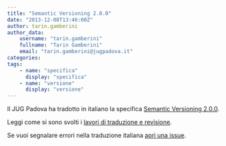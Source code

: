 ```yaml
---
title: "Semantic Versioning 2.0.0"
date: "2013-12-08T13:46:00Z"
author: tarin.gamberini
author_data:
    username: "tarin.gamberini"
    fullname: "Tarin Gamberini"
    email: "tarin.gamberini@jugpadova.it"
categories:
tags:
    - name: "specifica"
      display: "specifica"
    - name: "versione"
      display: "versione"
---
```


Il JUG Padova ha tradotto in italiano la specifica [Semantic Versioning
2.0.0](http://semver.org/lang/it/).

Leggi come si sono svolti i [lavori di traduzione e
revisione](https://github.com/mojombo/semver.org/pull/71).

Se vuoi segnalare errori nella traduzione italiana [apri una
issue](https://github.com/taringamberini/semver.org/issues).
